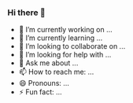### Hi there 👋
- 🔭 I’m currently working on ...
- 🌱 I’m currently learning ...
- 👯 I’m looking to collaborate on ...
- 🤔 I’m looking for help with ...
- 💬 Ask me about ...
- 📫 How to reach me: ...
- 😄 Pronouns: ...
- ⚡ Fun fact: ...

<!--
**sagarpuniyani/SagarPuniyani** is a ✨ _special_ ✨ repository because its `README.md` (this file) appears on your GitHub profile.

Here are some ideas to get you started:

-->
